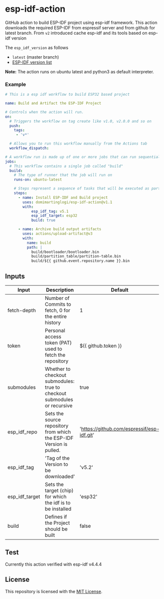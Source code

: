 # esp-idf-action

GitHub action to build ESP-IDF project using esp-idf framework. This action downloads the required ESP-IDF from espressif server and from github for latest branch. From `v2` introduced cache esp-idf and its tools based on esp-idf version

The `esp_idf_version` as follows
- `latest` (master branch)
- [ESP-IDF version list](https://github.com/espressif/esp-idf/tags)

**Note:**
The action runs on ubuntu latest and python3 as default interpreter.

### Example

```yml
# This is a esp idf workflow to build ESP32 based project

name: Build and Artifact the ESP-IDF Project

# Controls when the action will run. 
on:
  # Triggers the workflow on tag create like v1.0, v2.0.0 and so on
  push:
    tags:
     - 'v*'

  # Allows you to run this workflow manually from the Actions tab
  workflow_dispatch:

# A workflow run is made up of one or more jobs that can run sequentially or in parallel
jobs:
  # This workflow contains a single job called "build"
  build:
    # The type of runner that the job will run on
    runs-on: ubuntu-latest

    # Steps represent a sequence of tasks that will be executed as part of the job
    steps:
      - name: Install ESP-IDF and Build project
        uses: domimartinglogi/esp-idf-action@v1.1
        with: 
            esp_idf_tag: v5.1
            esp_idf_target: esp32
            build: true

      - name: Archive build output artifacts
        uses: actions/upload-artifact@v3
        with:
          name: build
          path: |
            build/bootloader/bootloader.bin
            build/partition_table/partition-table.bin
            build/${{ github.event.repository.name }}.bin
```

## Inputs

| Input | Description | Default |
|-------|-------------|---------|
| fetch-depth | Number of Commits to fetch, 0 for the entire history| 1 |
| token | Personal access token (PAT) used to fetch the repository | ${{ github.token }} |
| submodules | Whether to checkout submodules: true to checkout submodules or recursive | true |
| esp_idf_repo | Sets the source repository from which the ESP-IDF Version is pulled. | 'https://github.com/espressif/esp-idf.git'
| esp_idf_tag | 'Tag of the Version to be downloaded' | 'v5.2' |
| esp_idf_target | Sets the target (chip) for which the idf is to be installed | 'esp32' |
| build | Defines if the Project should be built | false | 

## Test

Currently this action verified with esp-idf v4.4.4

## License

This repository is licensed with the [MIT License](LICENSE).
